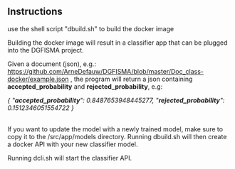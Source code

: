 Instructions
------------


use the shell script "dbuild.sh" to build the docker image <br />

Building the docker image will result in a classifier app that can be plugged into the DGFISMA project.

Given a document (json), e.g.: https://github.com/ArneDefauw/DGFISMA/blob/master/Doc_class-docker/example.json , the program will return a json containing **accepted_probability** and **rejected_probability**, e.g:

<em>
{
    "<strong>accepted_probability</strong>": 0.8487653948445277,
    "<strong>rejected_probability</strong>": 0.1512346051554722
}
</em>

<br />
<br />

If you want to update the model with a newly trained model, make sure to copy it to the /src/app/models directory. Running dbuild.sh will then create a docker API with your new classifier model.

Running dcli.sh will start the classifier API.